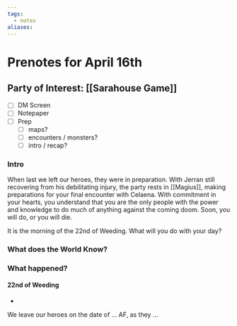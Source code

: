 ```yaml
---
tags:
  - notes
aliases:
---
```


# Prenotes for April 16th
## Party of Interest: [[Sarahouse Game]]
- [ ] DM Screen
- [ ] Notepaper
- [ ] Prep
	- [ ] maps?
	- [ ] encounters / monsters?
	- [ ] intro / recap?

### Intro
When last we left our heroes, they were in preparation. With Jerran still recovering from his debilitating injury, the party rests in [[Magius]], making preparations for your final encounter with Celaena. With commitment in your hearts, you understand that you are the only people with the power and knowledge to do much of anything against the coming doom. Soon, you will do, or you will die.

It is the morning of the 22nd of Weeding. What will you do with your day?

### What does the World Know?


### What happened?
#### 22nd of Weeding
- 

We leave our heroes on the date of ... AF, as they ...